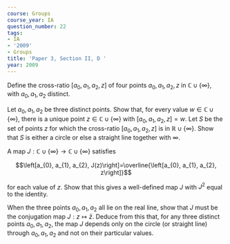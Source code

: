 ```yaml
---
course: Groups
course_year: IA
question_number: 22
tags:
- IA
- '2009'
- Groups
title: 'Paper 3, Section II, D '
year: 2009
---
```




Define the cross-ratio $\left[a_{0}, a_{1}, a_{2}, z\right]$ of four points $a_{0}, a_{1}, a_{2}, z$ in $\mathbb{C} \cup\{\infty\}$, with $a_{0}, a_{1}, a_{2}$ distinct.

Let $a_{0}, a_{1}, a_{2}$ be three distinct points. Show that, for every value $w \in \mathbb{C} \cup\{\infty\}$, there is a unique point $z \in \mathbb{C} \cup\{\infty\}$ with $\left[a_{0}, a_{1}, a_{2}, z\right]=w$. Let $S$ be the set of points $z$ for which the cross-ratio $\left[a_{0}, a_{1}, a_{2}, z\right]$ is in $\mathbb{R} \cup\{\infty\}$. Show that $S$ is either a circle or else a straight line together with $\infty$.

A map $J: \mathbb{C} \cup\{\infty\} \rightarrow \mathbb{C} \cup\{\infty\}$ satisfies

$$\left[a_{0}, a_{1}, a_{2}, J(z)\right]=\overline{\left[a_{0}, a_{1}, a_{2}, z\right]}$$

for each value of $z$. Show that this gives a well-defined map $J$ with $J^{2}$ equal to the identity.

When the three points $a_{0}, a_{1}, a_{2}$ all lie on the real line, show that $J$ must be the conjugation map $J: z \mapsto \bar{z}$. Deduce from this that, for any three distinct points $a_{0}, a_{1}, a_{2}$, the map $J$ depends only on the circle (or straight line) through $a_{0}, a_{1}, a_{2}$ and not on their particular values.